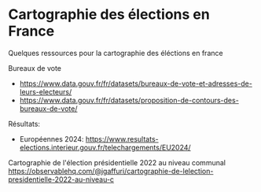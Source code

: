 # Cartographie des élections en France
Quelques ressources pour la cartographie des éléctions en france

Bureaux de vote
- https://www.data.gouv.fr/fr/datasets/bureaux-de-vote-et-adresses-de-leurs-electeurs/
- https://www.data.gouv.fr/fr/datasets/proposition-de-contours-des-bureaux-de-vote/

Résultats:
- Européennes 2024: https://www.resultats-elections.interieur.gouv.fr/telechargements/EU2024/


Cartographie de l'élection présidentielle 2022 au niveau communal
https://observablehq.com/@jgaffuri/cartographie-de-lelection-presidentielle-2022-au-niveau-c
